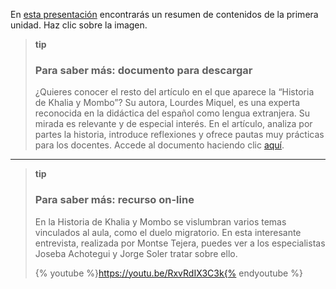 
En [esta presentación](http://aularagon.catedu.es/materialesaularagon2013/fepa/zips/Modulo_5/resumen_unidad_1_revisado.pdf) encontrarás un resumen de contenidos de la primera unidad. Haz clic sobre la imagen.

>**tip**
>
>### Para saber más: documento para descargar
>
>¿Quieres conocer el resto del artículo en el que aparece la “Historia de Khalia y Mombo”? Su autora, Lourdes Miquel, es una experta reconocida en la didáctica del español como lengua extranjera. Su mirada es relevante y de especial interés. En el artículo, analiza por partes la historia, introduce reflexiones y ofrece pautas muy prácticas para los docentes. Accede al documento haciendo clic [aquí](http://aularagon.catedu.es/materialesaularagon2013/fepa/zips/Modulo_5/4d495155454c5f636f6e73696465726163696f6e65735f656e7365c3b1616e7a615f696e6d696772616e746573.pdf).

___

>**tip**
>
>### Para saber más: recurso on-line
>
>En la Historia de Khalia y Mombo se vislumbran varios temas vinculados al aula, como el duelo migratorio. En esta interesante entrevista, realizada por Montse Tejera, puedes ver a los especialistas Joseba Achotegui y Jorge Soler tratar sobre ello.
>
>{% youtube %}https://youtu.be/RxvRdIX3C3k{% endyoutube %}

